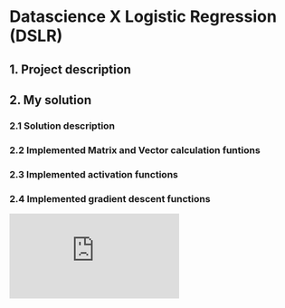 # Datascience X Logistic Regression (DSLR)

## 1. Project description

## 2. My solution

### 2.1 Solution description

### 2.2 Implemented Matrix and Vector calculation funtions

### 2.3 Implemented activation functions

### 2.4 Implemented gradient descent functions

![equation](http://www.sciweavers.org/tex2img.php?eq=1%2Bsin%28mc%5E2%29&bc=White&fc=Black&im=jpg&fs=12&ff=arev&edit=)
